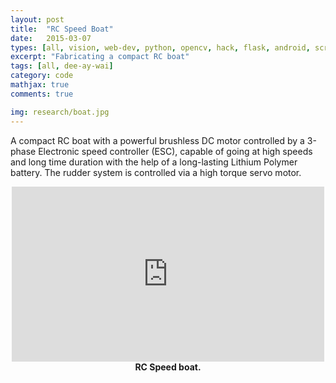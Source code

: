 ```yaml
---
layout: post
title:  "RC Speed Boat"
date:   2015-03-07
types: [all, vision, web-dev, python, opencv, hack, flask, android, scrapy, mongodb]
excerpt: "Fabricating a compact RC boat"
tags: [all, dee-ay-wai]
category: code
mathjax: true
comments: true

img: research/boat.jpg
---
```


A compact RC boat with a powerful brushless DC motor controlled by a 3-phase Electronic speed controller (ESC), capable of going at high speeds and long time duration with the help of a long-lasting Lithium Polymer battery. The rudder system is controlled via a high torque servo motor.

<div class="imgcap">
<div align="middle">
<iframe width="500" height="280" src="https://www.youtube.com/embed/6jhQv5RgbWs?rel=0&amp;controls=1&amp;autoplay=0&amp;loop=1&amp;rel=0&amp;showinfo=0" frameborder="0" allowfullscreen></iframe>
</div>
<div class="thecap" align="middle"><b>RC Speed boat.</b> </div>
</div>